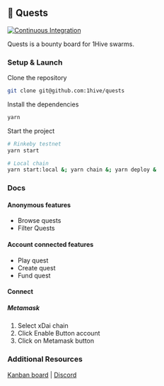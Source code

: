 ## 🌟 Quests

[![Continuous Integration](https://github.com/1Hive/quests/actions/workflows/continuous-integration/badge.svg)](https://github.com/1Hive/quests/actions/workflows/continuous-integration.yml)

Quests is a bounty board for 1Hive swarms.

### Setup & Launch

Clone the repository

```sh
git clone git@github.com:1hive/quests
```

Install the dependencies

```sh
yarn
```

Start the project

```sh
# Rinkeby testnet
yarn start

# Local chain
yarn start:local &; yarn chain &; yarn deploy &
```

### Docs

#### Anonymous features

- Browse quests
- Filter Quests

#### Account connected features

- Play quest
- Create quest
- Fund quest

#### Connect

##### Metamask

1. Select xDai chain
2. Click Enable Button account
3. Click on Metamask button

### Additional Resources

[Kanban board](https://trello.com/b/34bFf1ZM/honey-quests-kanban) | [Discord](https://discord.gg/NpW2WWEX)
